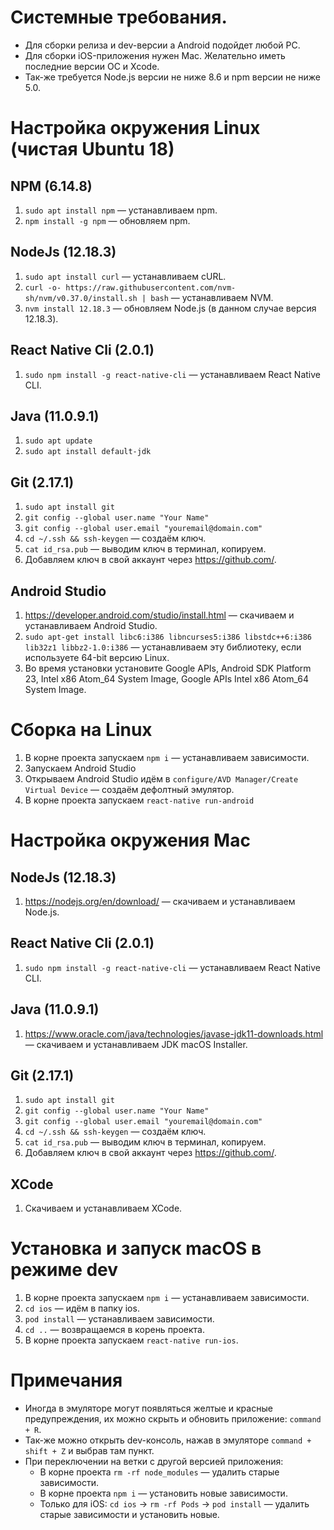 # Системные требования.
- Для сборки релиза и dev-версии a Android подойдет любой PC.
- Для сборки iOS-приложения нужен Mac. Желательно иметь последние версии ОС и Xcode.
- Так-же требуется Node.js версии не ниже 8.6 и npm версии не ниже 5.0.

# Настройка окружения Linux (чистая Ubuntu 18)
## NPM (6.14.8)
1. `sudo apt install npm` — устанавливаем npm.
2. `npm install -g npm` — обновляем npm.

## NodeJs (12.18.3)
1. `sudo apt install curl` — устанавливаем cURL.
2. `curl -o- https://raw.githubusercontent.com/nvm-sh/nvm/v0.37.0/install.sh | bash` — устанавливаем NVM.
3. `nvm install 12.18.3` — обновляем Node.js (в данном случае версия 12.18.3).

## React Native Cli (2.0.1)
1. `sudo npm install -g react-native-cli` — устанавливаем React Native CLI.

## Java (11.0.9.1)
1. `sudo apt update`
2. `sudo apt install default-jdk`

## Git (2.17.1)
1. `sudo apt install git`
2. `git config --global user.name "Your Name"`
3. `git config --global user.email "youremail@domain.com"`
4. `cd ~/.ssh && ssh-keygen` — создаём ключ.
5. `cat id_rsa.pub` — выводим ключ в терминал, копируем.
6. Добавляем ключ в свой аккаунт через https://github.com/.

## Android Studio
1. https://developer.android.com/studio/install.html — скачиваем и устанавливаем Android Studio.
2. `sudo apt-get install libc6:i386 libncurses5:i386 libstdc++6:i386 lib32z1 libbz2-1.0:i386` — устанавливаем эту библиотеку, если используете 64-bit версию Linux.
3. Во время установки установите Google APIs, Android SDK Platform 23, Intel x86 Atom_64 System Image, Google APIs Intel x86 Atom_64 System Image.

# Сборка на Linux
1. В корне проекта запускаем `npm i` — устанавливаем зависимости.
2. Запускаем Android Studio
3. Открываем Android Studio идём в `configure/AVD Manager/Create Virtual Device` — создаём дефолтный эмулятор.
4. В корне проекта запускаем `react-native run-android`

# Настройка окружения Mac
## NodeJs (12.18.3)
1. https://nodejs.org/en/download/ — скачиваем и устанавливаем Node.js.

## React Native Cli (2.0.1)
1. `sudo npm install -g react-native-cli` — устанавливаем React Native CLI.

## Java (11.0.9.1)
1. https://www.oracle.com/java/technologies/javase-jdk11-downloads.html — скачиваем и устанавливаем JDK macOS Installer.

## Git (2.17.1)
1. `sudo apt install git`
2. `git config --global user.name "Your Name"`
3. `git config --global user.email "youremail@domain.com"`
4. `cd ~/.ssh && ssh-keygen` — создаём ключ.
5. `cat id_rsa.pub` — выводим ключ в терминал, копируем.
6. Добавляем ключ в свой аккаунт через https://github.com/.

## XCode
1. Скачиваем и устанавливаем XCode.

# Установка и запуск macOS в режиме dev
1. В корне проекта запускаем `npm i` — устанавливаем зависимости.
2. `cd ios` — идём в папку ios.
3. `pod install` — устанавливаем зависимости.
4. `cd ..` — возвращаемся в корень проекта.
5. В корне проекта запускаем `react-native run-ios`.

# Примечания
- Иногда в эмуляторе могут появляться желтые и красные предупреждения, их можно скрыть и обновить приложение: `command + R`.
- Так-же можно открыть dev-консоль, нажав в эмуляторе `command + shift + Z` и выбрав там пункт.
- При переключении на ветки с другой версией приложения:
  - В корне проекта `rm -rf node_modules` — удалить старые зависимости.
  - В корне проекта `npm i` — установить новые зависимости.
  - Только для iOS: `cd ios` → `rm -rf Pods` → `pod install` — удалить старые зависимости и установить новые.